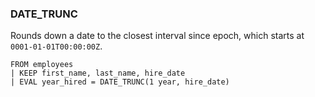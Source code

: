 <!--
This is generated by ESQL’s AbstractFunctionTestCase. Do no edit it. See ../README.md for how to regenerate it.
-->

### DATE_TRUNC

Rounds down a date to the closest interval since epoch, which starts at
`0001-01-01T00:00:00Z`.

```
FROM employees
| KEEP first_name, last_name, hire_date
| EVAL year_hired = DATE_TRUNC(1 year, hire_date)
```

